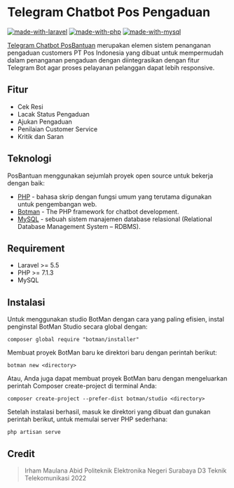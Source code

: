 # Telegram Chatbot Pos Pengaduan

[![made-with-laravel](https://img.shields.io/badge/Laravel-FF2D20?style=for-the-badge&logo=laravel&logoColor=white)](https://laravel.com/) [![made-with-php](https://img.shields.io/badge/PHP-777BB4?style=for-the-badge&logo=php&logoColor=white)](https://laravel.com/)  [![made-with-mysql](https://img.shields.io/badge/MySQL-00000F?style=for-the-badge&logo=mysql&logoColor=white)](https://www.mysql.com/)

[Telegram Chatbot PosBantuan](https://t.me/pospengaduanbot) merupakan elemen sistem penanganan pengaduan customers PT Pos Indonesia yang dibuat untuk mempermudah dalam penanganan pengaduan dengan diintegrasikan dengan fitur Telegram Bot agar proses pelayanan pelanggan dapat lebih responsive.

## Fitur

- Cek Resi
- Lacak Status Pengaduan
- Ajukan Pengaduan
- Penilaian Customer Service
- Kritik dan Saran

## Teknologi

PosBantuan menggunakan sejumlah proyek open source untuk bekerja dengan baik:
- [PHP](https://www.php.net/) - bahasa skrip dengan fungsi umum yang terutama digunakan untuk pengembangan web.
- [Botman](https://botman.io/) - The PHP framework for chatbot development.
- [MySQL](https://www.mysql.com/) -  sebuah sistem manajemen database relasional (Relational Database Management System – RDBMS).

## Requirement
- Laravel >= 5.5
- PHP >= 7.1.3
- MySQL

## Instalasi

Untuk menggunakan studio BotMan dengan cara yang paling efisien, instal penginstal BotMan Studio secara global dengan:

```composer global require "botman/installer"```

Membuat proyek BotMan baru ke direktori baru dengan perintah berikut:

```botman new <directory>```

Atau, Anda juga dapat membuat proyek BotMan baru dengan mengeluarkan perintah Composer create-project di terminal Anda:

```composer create-project --prefer-dist botman/studio <directory>```

Setelah instalasi berhasil, masuk ke direktori yang dibuat dan gunakan perintah berikut, untuk memulai server PHP sederhana:

```php artisan serve```

## Credit
> Irham Maulana Abid
> Politeknik Elektronika Negeri Surabaya
> D3 Teknik Telekomunikasi
> 2022
